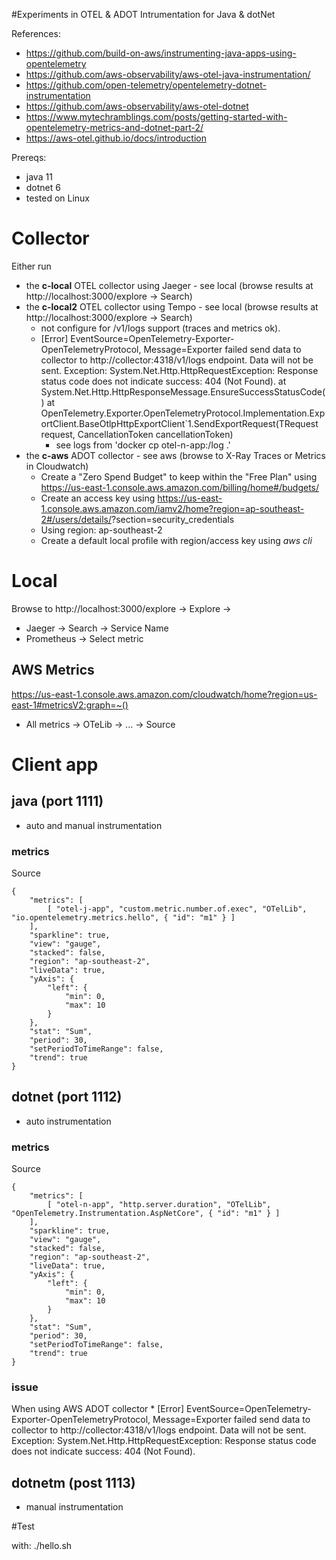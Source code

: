 #Experiments in OTEL & ADOT Intrumentation for Java & dotNet

References:
* https://github.com/build-on-aws/instrumenting-java-apps-using-opentelemetry
* https://github.com/aws-observability/aws-otel-java-instrumentation/
* https://github.com/open-telemetry/opentelemetry-dotnet-instrumentation
* https://github.com/aws-observability/aws-otel-dotnet
* https://www.mytechramblings.com/posts/getting-started-with-opentelemetry-metrics-and-dotnet-part-2/
* https://aws-otel.github.io/docs/introduction

Prereqs:
  * java 11
  * dotnet 6
  * tested on Linux

# Collector

Either run
  * the **c-local** OTEL collector using Jaeger - see local (browse results at http://localhost:3000/explore -> Search)
  * the **c-local2** OTEL collector using Tempo - see local (browse results at http://localhost:3000/explore -> Search)
    * not configure for /v1/logs support (traces and metrics ok).
    * [Error] EventSource=OpenTelemetry-Exporter-OpenTelemetryProtocol, Message=Exporter failed send data to collector to http://collector:4318/v1/logs endpoint. Data will not be sent. Exception: System.Net.Http.HttpRequestException: Response status code does not indicate success: 404 (Not Found).
      at System.Net.Http.HttpResponseMessage.EnsureSuccessStatusCode()
      at OpenTelemetry.Exporter.OpenTelemetryProtocol.Implementation.ExportClient.BaseOtlpHttpExportClient`1.SendExportRequest(TRequest request, CancellationToken cancellationToken)
      * see logs from 'docker cp otel-n-app:/log .'
  * the **c-aws** ADOT collector - see aws (browse to X-Ray Traces or Metrics in Cloudwatch)
    * Create a "Zero Spend Budget" to keep within the "Free Plan" using  https://us-east-1.console.aws.amazon.com/billing/home#/budgets/
    * Create an access key using https://us-east-1.console.aws.amazon.com/iamv2/home?region=ap-southeast-2#/users/details/<user>?section=security_credentials
    * Using region: ap-southeast-2
    * Create a default local profile with region/access key using *aws cli*

# Local

Browse to http://localhost:3000/explore -> Explore ->
  * Jaeger -> Search -> Service Name
  * Prometheus -> Select metric 

## AWS Metrics

https://us-east-1.console.aws.amazon.com/cloudwatch/home?region=us-east-1#metricsV2:graph=~()
* All metrics -> OTeLib -> ... -> Source

# Client app

## java (port 1111)
- auto and manual instrumentation

### metrics

Source
```
{
    "metrics": [
        [ "otel-j-app", "custom.metric.number.of.exec", "OTelLib", "io.opentelemetry.metrics.hello", { "id": "m1" } ]
    ],
    "sparkline": true,
    "view": "gauge",
    "stacked": false,
    "region": "ap-southeast-2",
    "liveData": true,
    "yAxis": {
        "left": {
            "min": 0,
            "max": 10
        }
    },
    "stat": "Sum",
    "period": 30,
    "setPeriodToTimeRange": false,
    "trend": true
}
```

## dotnet (port 1112)
- auto instrumentation

### metrics

Source
```
{
    "metrics": [
        [ "otel-n-app", "http.server.duration", "OTelLib", "OpenTelemetry.Instrumentation.AspNetCore", { "id": "m1" } ]
    ],
    "sparkline": true,
    "view": "gauge",
    "stacked": false,
    "region": "ap-southeast-2",
    "liveData": true,
    "yAxis": {
        "left": {
            "min": 0,
            "max": 10
        }
    },
    "stat": "Sum",
    "period": 30,
    "setPeriodToTimeRange": false,
    "trend": true
}
```

### issue

When using AWS ADOT collector
    * [Error] EventSource=OpenTelemetry-Exporter-OpenTelemetryProtocol, Message=Exporter failed send data to collector to http://collector:4318/v1/logs endpoint. Data will not be sent. Exception: System.Net.Http.HttpRequestException: Response status code does not indicate success: 404 (Not Found).


## dotnetm (post 1113)
- manual instrumentation

#Test

with: ./hello.sh
